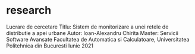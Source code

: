 # research
Lucrare de cercetare
Titlu: Sistem de monitorizare a unei retele de distributie a apei urbane
Autor: Ioan-Alexandru Chirita
Master: Servicii Software Avansate
Facultatea de Automatica si Calculatoare, Universitatea Politehnica din Bucuresti
Iunie 2021

